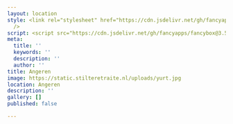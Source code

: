 ```yaml
---
layout: location
style: <link rel="stylesheet" href="https://cdn.jsdelivr.net/gh/fancyapps/fancybox@3.5.7/dist/jquery.fancybox.min.css"
  />
script: <script src="https://cdn.jsdelivr.net/gh/fancyapps/fancybox@3.5.7/dist/jquery.fancybox.min.js"></script>
meta:
  title: ''
  keywords: ''
  description: ''
  author: ''
title: Angeren
image: https://static.stilteretraite.nl/uploads/yurt.jpg
location: Angeren
description: ''
gallery: []
published: false

---
```

